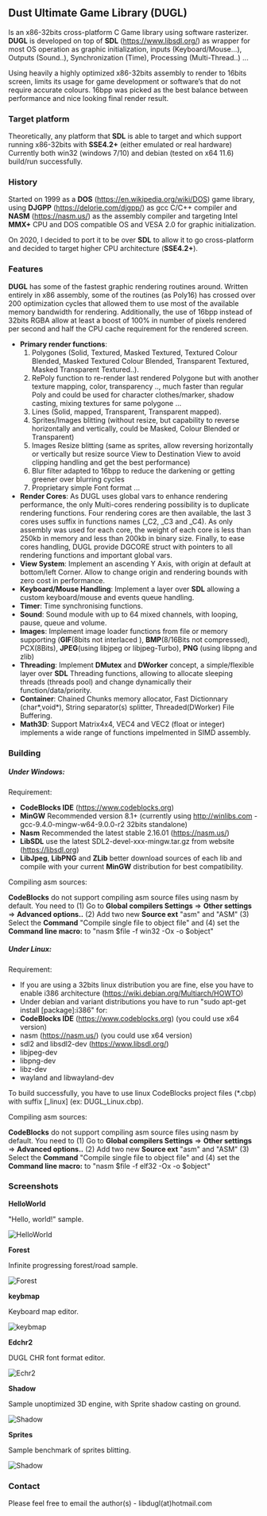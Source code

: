 ## Dust Ultimate Game Library (DUGL)
Is an x86-32bits cross-platform C Game library using software rasterizer.
**DUGL** is developed on top of **SDL** (https://www.libsdl.org/) as wrapper for most OS operation as graphic initialization, inputs (Keyboard/Mouse...), Outputs (Sound..), Synchronization (Time), Processing (Multi-Thread..) ...

Using heavily a highly optimized x86-32bits assembly to render to 16bits screen, limits its usage for game development or software’s that do not require accurate colours. 16bpp was picked as the best balance between performance and nice looking final render result.

### Target platform ###

Theoretically, any platform that **SDL** is able to target and which support running x86-32bits with **SSE4.2+**  (either emulated or real hardware)
Currently both win32 (windows 7/10) and debian (tested on x64 11.6) build/run successfully.

### History ###

Started on 1999 as a **DOS** (https://en.wikipedia.org/wiki/DOS) game library, using **DJGPP** (https://delorie.com/djgpp/) as gcc C/C++ compiler and **NASM** (https://nasm.us/) as the assembly compiler and targeting Intel **MMX+** CPU and DOS compatible OS and VESA 2.0 for graphic initialization.

On 2020, I decided to port it to be over **SDL** to allow it to go cross-platform and decided to target higher CPU architecture (**SSE4.2+**).

### Features ###

**DUGL** has some of the fastest graphic rendering routines around. Written entirely in x86 assembly, some of the routines (as Poly16) has crossed over 200 optimization cycles that allowed them to use most of the available memory bandwidth for rendering. Additionally, the use of 16bpp instead of 32bits RGBA allow at least a boost of 100% in number of pixels rendered per second and half the CPU cache requirement for the rendered screen.

* **Primary render functions**: 
  1. Polygones (Solid, Textured, Masked Textured, Textured Colour Blended, Masked Textured Colour Blended, Transparent Textured, Masked Transparent Textured..).
  2. RePoly function to re-render last rendered Polygone but with another texture mapping, color, transparency .., much faster than regular Poly and could be used for character clothes/marker, shadow casting, mixing textures for same polygone ...
  3. Lines (Solid, mapped, Transparent, Transparent mapped).
  4. Sprites/Images blitting (without resize, but capability to reverse horizontally and vertically, could be Masked, Colour Blended or Transparent)
  5. Images Resize blitting (same as sprites, allow reversing horizontally or vertically but resize source View to Destination View to avoid clipping handling and get the best performance)
  6. Blur filter adapted to 16bpp to reduce the darkening or getting greener over blurring cycles
  7. Proprietary simple Font format ...
* **Render Cores**: 
As DUGL uses global vars to enhance rendering performance, the only Multi-cores rendering possibility is to duplicate rendering functions. Four rendering cores are then available, the last 3 cores uses suffix in functions names (_C2, _C3 and _C4). As only assembly was used for each core, the weight of each core is less than 250kb in memory and less than 200kb in binary size. Finally, to ease cores handling, DUGL provide DGCORE struct with pointers to all rendering functions and important global vars.
* **View System**:
Implement an ascending Y Axis, with origin at default at bottom/left Corner. Allow to change origin and rendering bounds with zero cost in performance.
* **Keyboard/Mouse Handling**:
Implement a layer over **SDL** allowing a custom keyboard/mouse and events queue handling. 
* **Timer**: Time synchronising functions.
* **Sound**: Sound module with up to 64 mixed channels, with looping, pause, queue and volume.
* **Images**: Implement image loader functions from file or memory supporting (**GIF**(8bits not interlaced ), **BMP**(8/16Bits not compressed), PCX(8Bits), **JPEG**(using libjpeg or libjpeg-Turbo), **PNG** (using libpng and zlib)
* **Threading**: Implement **DMutex** and **DWorker** concept, a simple/flexible layer over **SDL** Threading functions, allowing to allocate sleeping threads (threads pool) and change dynamically their function/data/priority.
* **Container**: Chained Chunks memory allocator, Fast Dictionnary (char\*,void\*), String separator(s) splitter, Threaded(DWorker) File Buffering.
* **Math3D**: Support Matrix4x4, VEC4 and VEC2 (float or integer) implements a wide range of functions impelmented in SIMD assembly.

### Building ###
#####  Under Windows: #####
Requirement:

- **CodeBlocks IDE** (https://www.codeblocks.org)
- **MinGW** Recommended version 8.1+  (currently using http://winlibs.com - gcc-9.4.0-mingw-w64-9.0.0-r2 32bits standalone)
- **Nasm** Recommended the latest stable 2.16.01 (https://nasm.us/)
- **LibSDL** use the latest SDL2-devel-xxx-mingw.tar.gz from website (https://libsdl.org)
- **LibJpeg**, **LibPNG** and **ZLib** better download sources of each lib and compile with your current **MinGW** distribution for best compatibility.

Compiling asm sources:

**CodeBlocks** do not support compiling asm source files using nasm by default. 
You need to (1) Go to **Global compilers Settings** => **Other settings** => **Advanced options..** (2) Add two new **Source ext** "asm" and "ASM" (3) Select 
the **Command** "Compile single file to object file" and (4) set the **Command line macro:** to "nasm $file -f win32 -Ox -o $object"

#####  Under Linux: #####
Requirement:

- If you are using a 32bits linux distribution you are fine, else you have to enable i386 architecture (https://wiki.debian.org/Multiarch/HOWTO)
- Under debian and variant distributions you have to run "sudo apt-get install [package]:i386" for:
- **CodeBlocks IDE** (https://www.codeblocks.org) (you could use x64 version)
- nasm (https://nasm.us/) (you could use x64 version)
- sdl2 and libsdl2-dev (https://www.libsdl.org/)
- libjpeg-dev
- libpng-dev
- libz-dev
- wayland and libwayland-dev

To build successfully, you have to use linux CodeBlocks project files (*.cbp) with suffix [_linux] (ex: DUGL_Linux.cbp).

Compiling asm sources:

**CodeBlocks** do not support compiling asm source files using nasm by default. 
You need to (1) Go to **Global compilers Settings** => **Other settings** => **Advanced options..** (2) Add two new **Source ext** "asm" and "ASM" (3) Select the **Command** "Compile single file to object file" and (4) set the **Command line macro:** to "nasm $file -f elf32 -Ox -o $object"

### Screenshots ###

**HelloWorld**

"Hello, world!" sample.

![HelloWorld](https://github.com/FakhriFki77/DUGL/blob/main/Screenshots/HelloWorld.png)

**Forest**

Infinite progressing forest/road sample.

![Forest](https://github.com/FakhriFki77/DUGL/blob/main/Screenshots/forest.png)

**keybmap**

Keyboard map editor.

![keybmap](https://github.com/FakhriFki77/DUGL/blob/main/Screenshots/keybmap.png)

**Edchr2**

DUGL CHR font format editor.

![Echr2](https://github.com/FakhriFki77/DUGL/blob/main/Screenshots/Edchr2.png)

**Shadow**

Sample unoptimized 3D engine, with Sprite shadow casting on ground.

![Shadow](https://github.com/FakhriFki77/DUGL/blob/main/Screenshots/Shadow.png)

**Sprites**

Sample benchmark of sprites blitting.

![Shadow](https://github.com/FakhriFki77/DUGL/blob/main/Screenshots/Sprites.png)

### Contact ###

Please feel free to email the author(s) - libdugl(at)hotmail.com





 
